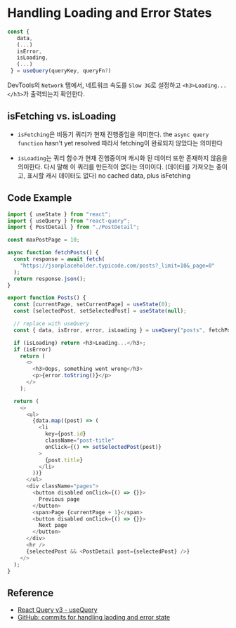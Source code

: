 # Handling Loading and Error States

```js
const {
   data,
   (...)
   isError,
   isLoading,
   (...)
 } = useQuery(queryKey, queryFn?)
```

DevTools의 `Network` 탭에서, 네트워크 속도를 `Slow 3G`로 설정하고 `<h3>Loading...</h3>`가 출력되는지 확인한다.

## isFetching vs. isLoading

- `isFetching`은 비동기 쿼리가 현재 진행중임을 의미한다.
  the `async query function` hasn't yet resolved
  따라서 fetching이 완료되지 않았다는 의미한다

- `isLoading`는 쿼리 함수가 현재 진행중이며 캐시화 된 데이터 또한 존재하지 않음을 의미한다. 다시 말해 이 쿼리를 만든적이 없다는 의미이다. (데이터를 가져오는 중이고, 표시할 캐시 데이터도 없다)
  no cached data, plus isFetching

## Code Example

```js
import { useState } from "react";
import { useQuery } from "react-query";
import { PostDetail } from "./PostDetail";

const maxPostPage = 10;

async function fetchPosts() {
  const response = await fetch(
    "https://jsonplaceholder.typicode.com/posts?_limit=10&_page=0"
  );
  return response.json();
}

export function Posts() {
  const [currentPage, setCurrentPage] = useState(0);
  const [selectedPost, setSelectedPost] = useState(null);

  // replace with useQuery
  const { data, isError, error, isLoading } = useQuery("posts", fetchPosts);

  if (isLoading) return <h3>Loading...</h3>;
  if (isError)
    return (
      <>
        <h3>Oops, something went wrong</h3>
        <p>{error.toString()}</p>
      </>
    );

  return (
    <>
      <ul>
        {data.map((post) => (
          <li
            key={post.id}
            className="post-title"
            onClick={() => setSelectedPost(post)}
          >
            {post.title}
          </li>
        ))}
      </ul>
      <div className="pages">
        <button disabled onClick={() => {}}>
          Previous page
        </button>
        <span>Page {currentPage + 1}</span>
        <button disabled onClick={() => {}}>
          Next page
        </button>
      </div>
      <hr />
      {selectedPost && <PostDetail post={selectedPost} />}
    </>
  );
}
```

## Reference

- [React Query v3 - useQuery](https://react-query-v3.tanstack.com/reference/useQuery)
- [GitHub: commits for handling laoding and error state](https://github.com/paolochang/udemy-react-query/commit/f6529b735bb519adddb5706015afbcc14d2db538)

